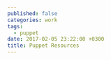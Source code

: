 ```yaml
---
published: false
categories: work
tags:
  - puppet
date: 2017-02-05 23:22:00 +0300 
title: Puppet Resources
---
```




